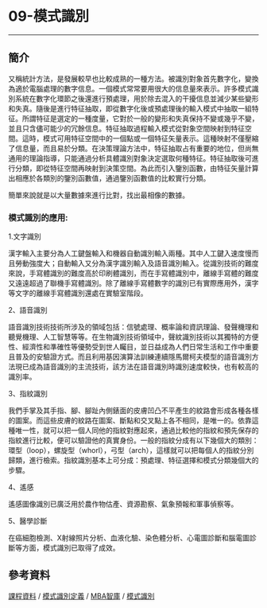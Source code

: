 #  09-模式識別

---

## 簡介
又稱統計方法，是發展較早也比較成熟的一種方法。被識別對象首先數字化，變換為適於電腦處理的數字信息。一個模式常常要用很大的信息量來表示。許多模式識別系統在數字化環節之後還進行預處理，用於除去混入的干擾信息並減少某些變形和失真。隨後是進行特征抽取，即從數字化後或預處理後的輸入模式中抽取一組特征。所謂特征是選定的一種度量，它對於一般的變形和失真保持不變或幾乎不變，並且只含儘可能少的冗餘信息。特征抽取過程輸入模式從對象空間映射到特征空間。這時，模式可用特征空間中的一個點或一個特征矢量表示。這種映射不僅壓縮了信息量，而且易於分類。在決策理論方法中，特征抽取占有重要的地位，但尚無通用的理論指導，只能通過分析具體識別對象決定選取何種特征。特征抽取後可進行分類，即從特征空間再映射到決策空間。為此而引入鑒別函數，由特征矢量計算出相應於各類別的鑒別函數值，通過鑒別函數值的比較實行分類。

簡單來說就是以大量數據來進行比對，找出最相像的數據。

### 模式識別的應用:

1.文字識別

  漢字輸入主要分為人工鍵盤輸入和機器自動識別輸入兩種。其中人工鍵入速度慢而且勞動強度大；自動輸入又分為漢字識別輸入及語音識別輸入。從識別技術的難度來說，手寫體識別的難度高於印刷體識別，而在手寫體識別中，離線手寫體的難度又遠遠超過了聯機手寫體識別。除了離線手寫體數字的識別已有實際應用外，漢字等文字的離線手寫體識別還處在實驗室階段。

2、語音識別

  語音識別技術技術所涉及的領域包括：信號處理、概率論和資訊理論、發聲機理和聽覺機理、人工智慧等等。在生物識別技術領域中，聲紋識別技術以其獨特的方便性、經濟性和準確性等優勢受到世人矚目，並日益成為人們日常生活和工作中重要且普及的安驗證方式。而且利用基因演算法訓練連續隱馬爾柯夫模型的語音識別方法現已成為語音識別的主流技術，該方法在語音識別時識別速度較快，也有較高的識別率。

3、指紋識別

  我們手掌及其手指、腳、腳趾內側錶面的皮膚凹凸不平產生的紋路會形成各種各樣的圖案。而這些皮膚的紋路在圖案、斷點和交叉點上各不相同，是唯一的。依靠這種唯一性，就可以把一個人同他的指紋對應起來，通過比較他的指紋和預先保存的指紋進行比較，便可以驗證他的真實身份。一般的指紋分成有以下幾個大的類別：環型（loop），螺旋型（whorl），弓型（arch），這樣就可以把每個人的指紋分別歸類，進行檢索。指紋識別基本上可分成：預處理、特征選擇和模式分類幾個大的步驟。

4、遙感

  遙感圖像識別已廣泛用於農作物估產、資源勘察、氣象預報和軍事偵察等。

5、醫學診斷 

  在癌細胞檢測、X射線照片分析、血液化驗、染色體分析、心電圖診斷和腦電圖診斷等方面，模式識別已取得了成效。
  
## 參考資料
[課程資料](https://misavo.com/blog/%E9%99%B3%E9%8D%BE%E8%AA%A0/%E6%9B%B8%E7%B1%8D/%E4%BA%BA%E5%B7%A5%E6%99%BA%E6%85%A7/09-%E6%A8%A1%E5%BC%8F%E8%AD%98%E5%88%A5/A-%E6%A8%A1%E5%BC%8F%E8%AD%98%E5%88%A5%E7%B0%A1%E4%BB%8B) / [模式識別定義](https://kknews.cc/zh-tw/news/o9o25ao.html) / [MBA智庫](https://wiki.mbalib.com/zh-tw/%E6%A8%A1%E5%BC%8F%E8%AF%86%E5%88%AB) / [模式識別](https://codertw.com/%E7%A8%8B%E5%BC%8F%E8%AA%9E%E8%A8%80/472658/)
